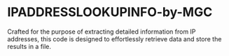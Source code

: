 # IPADDRESSLOOKUPINFO-by-MGC
Crafted for the purpose of extracting detailed information from IP addresses, this code is designed to effortlessly retrieve data and store the results in a file.
